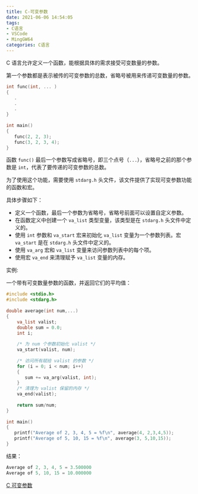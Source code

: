 ```yaml
---
title: C-可变参数
date: 2021-06-06 14:54:05
tags:
- C语言
- VSCode
- MingGW64
categories: C语言
---
```


C 语言允许定义一个函数，能根据具体的需求接受可变数量的参数。

第一个参数都是表示被传的可变参数的总数，省略号被用来传递可变数量的参数。

```c
int func(int, ... ) 
{
   .
   .
   .
}
 
int main()
{
   func(2, 2, 3);
   func(3, 2, 3, 4);
}
```

函数 `func()` 最后一个参数写成省略号，即三个点号（`...`），省略号之前的那个参数是 `int`，代表了要传递的可变参数的总数。

为了使用这个功能，需要使用 `stdarg.h` 头文件，该文件提供了实现可变参数功能的函数和宏。

具体步骤如下：

* 定义一个函数，最后一个参数为省略号，省略号前面可以设置自定义参数。
* 在函数定义中创建一个 `va_list` 类型变量，该类型是在 `stdarg.h` 头文件中定义的。
* 使用 `int` 参数和 `va_start` 宏来初始化 `va_list` 变量为一个参数列表。宏 `va_start` 是在 `stdarg.h` 头文件中定义的。
* 使用 `va_arg` 宏和 `va_list` 变量来访问参数列表中的每个项。
* 使用宏 `va_end` 来清理赋予 `va_list` 变量的内存。

实例:

一个带有可变数量参数的函数，并返回它们的平均值：

```c
#include <stdio.h>
#include <stdarg.h>
 
double average(int num,...)
{
    va_list valist;
    double sum = 0.0;
    int i;
 
    /* 为 num 个参数初始化 valist */
    va_start(valist, num);
 
    /* 访问所有赋给 valist 的参数 */
    for (i = 0; i < num; i++)
    {
       sum += va_arg(valist, int);
    }
    /* 清理为 valist 保留的内存 */
    va_end(valist);
 
    return sum/num;
}
 
int main()
{
   printf("Average of 2, 3, 4, 5 = %f\n", average(4, 2,3,4,5));
   printf("Average of 5, 10, 15 = %f\n", average(3, 5,10,15));
}
```

结果：

```c
Average of 2, 3, 4, 5 = 3.500000
Average of 5, 10, 15 = 10.000000
```

[C 可变参数](https://www.runoob.com/cprogramming/c-variable-arguments.html)